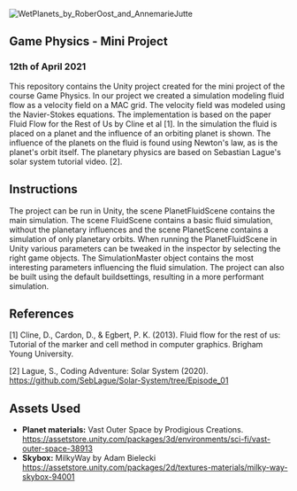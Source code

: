 ![WetPlanets_by_RoberOost_and_AnnemarieJutte](https://user-images.githubusercontent.com/50207671/114404412-f78c2c80-9ba5-11eb-82ee-77d0e7fb0047.png)

## Game Physics - Mini Project
### 12th of April 2021


This repository contains the Unity project created for the mini project of the course Game Physics. In our project we created a simulation modeling fluid flow as a velocity field on a MAC grid. The velocity field was modeled using the Navier-Stokes equations. The implementation is based on the paper Fluid Flow for the Rest of Us by Cline et al [1]. In the simulation the fluid is placed on a planet and the influence of an orbiting planet is shown. The influence of the planets on the fluid is found using Newton's law, as is the planet's orbit itself. The planetary physics are based on Sebastian Lague's solar system tutorial video. [2]. 


## Instructions

The project can be run in Unity, the scene PlanetFluidScene contains the main simulation. The scene FluidScene contains a basic fluid simulation, without the planetary influences and the scene PlanetScene contains a simulation of only planetary orbits. When running the PlanetFluidScene in Unity various parameters can be tweaked in the inspector by selecting the right game objects. The SimulationMaster object contains the most interesting parameters influencing the fluid simulation. The project can also be built using the default buildsettings, resulting in a more performant simulation.


## References
[1] Cline, D., Cardon, D., & Egbert, P. K. (2013). Fluid flow for the rest of us: Tutorial of the marker and cell method in computer graphics. Brigham Young University.

[2] Lague, S., Coding Adventure: Solar System (2020). https://github.com/SebLague/Solar-System/tree/Episode_01

## Assets Used
- **Planet materials:** Vast Outer Space by Prodigious Creations. https://assetstore.unity.com/packages/3d/environments/sci-fi/vast-outer-space-38913
- **Skybox:** MilkyWay by Adam Bielecki https://assetstore.unity.com/packages/2d/textures-materials/milky-way-skybox-94001
